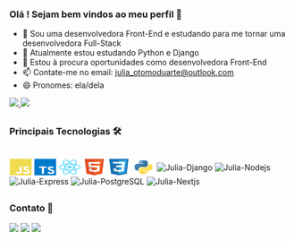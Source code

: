### Olá ! Sejam bem vindos ao meu perfil 🌸

- 🔭 Sou uma desenvolvedora Front-End e estudando para me tornar uma desenvolvedora Full-Stack
- 🌱 Atualmente estou estudando Python e Django
- 🤔 Estou à procura oportunidades como desenvolvedora Front-End
- 📫 Contate-me no email: julia_otomoduarte@outlook.com
- 😄 Pronomes: ela/dela

<div>
  <a href="https://https://github.com/julia-otomo">
    <img height="180em" src="https://github-readme-stats.vercel.app/api?username=julia-otomo&theme=omni&show_icons=true">
    <img height="180em" src="https://cdn.picrew.me/shareImg/org/202306/338224_QUglVxd4.png">
  </a>
</div>

##


### Principais Tecnologias 🛠️

<div style="display: inline_block"><br>
  <img align="center" alt="Julia-Js" height="30" width="40" src="https://raw.githubusercontent.com/devicons/devicon/master/icons/javascript/javascript-plain.svg">
  <img align="center" alt="Julia-Ts" height="30" width="40" src="https://raw.githubusercontent.com/devicons/devicon/master/icons/typescript/typescript-plain.svg">
  <img align="center" alt="Julia-React" height="30" width="40" src="https://raw.githubusercontent.com/devicons/devicon/master/icons/react/react-original.svg">
  <img align="center" alt="Julia-HTML" height="30" width="40" src="https://raw.githubusercontent.com/devicons/devicon/master/icons/html5/html5-original.svg">
  <img align="center" alt="Julia-CSS" height="30" width="40" src="https://raw.githubusercontent.com/devicons/devicon/master/icons/css3/css3-original.svg">
  <img align="center" alt="Julia-Python" height="30" width="40" src="https://raw.githubusercontent.com/devicons/devicon/master/icons/python/python-original.svg">
  <img align="center" alt="Julia-Django" height="30" width="40" src="https://cdn.jsdelivr.net/gh/devicons/devicon/icons/django/django-plain-wordmark.svg">
  <img align="center" alt="Julia-Nodejs" height="30" width="40" src="https://cdn.jsdelivr.net/gh/devicons/devicon/icons/nodejs/nodejs-plain.svg">
  <img align="center" alt="Julia-Express" height="30" width="40" src="https://cdn.jsdelivr.net/gh/devicons/devicon/icons/express/express-original-wordmark.svg">
  <img align="center" alt="Julia-PostgreSQL" height="30" width="40" src="https://cdn.jsdelivr.net/gh/devicons/devicon/icons/postgresql/postgresql-original.svg">
  <img align="center" alt="Julia-Nextjs" height="30" width="40" src="https://cdn.jsdelivr.net/gh/devicons/devicon/icons/nextjs/nextjs-original.svg">
</div>

##

### Contato 📧
 
<div> 
  <a href="https://www.instagram.com/juu_otomo/" target="_blank"><img src="https://img.shields.io/badge/-Instagram-%23E4405F?style=for-the-badge&logo=instagram&logoColor=white" target="_blank"></a>
  <a href = "mailto:julia_otomoduarte@outlook.com"><img src="https://img.shields.io/badge/-Gmail-%23333?style=for-the-badge&logo=gmail&logoColor=white" target="_blank"></a>
  <a href="https://www.linkedin.com/in/julia-otomo-duarte/" target="_blank"><img src="https://img.shields.io/badge/-LinkedIn-%230077B5?style=for-the-badge&logo=linkedin&logoColor=white" target="_blank"></a> 
</div>


